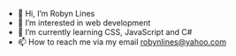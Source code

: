 - 👋 Hi, I’m Robyn Lines
- 👀 I’m interested in web development
- 🌱 I’m currently learning CSS, JavaScript and C#
- 📫 How to reach me via my email robynlines@yahoo.com

<!---
RobynLines89/RobynLines89 is a ✨ special ✨ repository because its `README.md` (this file) appears on your GitHub profile.
You can click the Preview link to take a look at your changes.
--->
